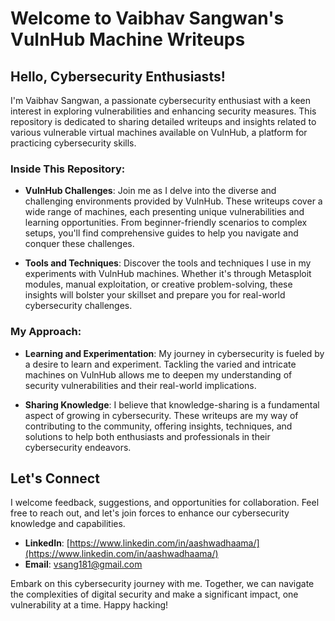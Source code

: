 # Welcome to Vaibhav Sangwan's VulnHub Machine Writeups

## **Hello, Cybersecurity Enthusiasts!**

I'm Vaibhav Sangwan, a passionate cybersecurity enthusiast with a keen interest in exploring vulnerabilities and enhancing security measures. This repository is dedicated to sharing detailed writeups and insights related to various vulnerable virtual machines available on VulnHub, a platform for practicing cybersecurity skills.

### Inside This Repository:

- **VulnHub Challenges**: Join me as I delve into the diverse and challenging environments provided by VulnHub. These writeups cover a wide range of machines, each presenting unique vulnerabilities and learning opportunities. From beginner-friendly scenarios to complex setups, you'll find comprehensive guides to help you navigate and conquer these challenges.

- **Tools and Techniques**: Discover the tools and techniques I use in my experiments with VulnHub machines. Whether it's through Metasploit modules, manual exploitation, or creative problem-solving, these insights will bolster your skillset and prepare you for real-world cybersecurity challenges.

### My Approach:

- **Learning and Experimentation**: My journey in cybersecurity is fueled by a desire to learn and experiment. Tackling the varied and intricate machines on VulnHub allows me to deepen my understanding of security vulnerabilities and their real-world implications.

- **Sharing Knowledge**: I believe that knowledge-sharing is a fundamental aspect of growing in cybersecurity. These writeups are my way of contributing to the community, offering insights, techniques, and solutions to help both enthusiasts and professionals in their cybersecurity endeavors.

## Let's Connect

I welcome feedback, suggestions, and opportunities for collaboration. Feel free to reach out, and let's join forces to enhance our cybersecurity knowledge and capabilities.

- **LinkedIn**: [https://www.linkedin.com/in/aashwadhaama/](https://www.linkedin.com/in/aashwadhaama/)
- **Email**: vsang181@gmail.com

Embark on this cybersecurity journey with me. Together, we can navigate the complexities of digital security and make a significant impact, one vulnerability at a time. Happy hacking!
